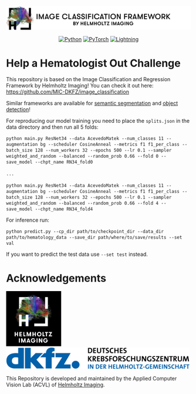 <div align="center">
<p align="left">
  <img src="imgs/Logos/title.png" >
</p>

<a href="https://www.python.org/"><img alt="Python" src="https://img.shields.io/badge/-Python 3.10-3776AB?&logo=python&logoColor=white"></a>
<a href="https://pytorch.org/get-started/locally/"><img alt="PyTorch" src="https://img.shields.io/badge/-PyTorch 1.12-EE4C2C?logo=pytorch&logoColor=white"></a>
<a href="https://pytorchlightning.ai/"><img alt="Lightning" src="https://img.shields.io/badge/-Pytorch Lightning 1.7-792EE5?logo=pytorchlightning&logoColor=white"></a>
</div>

# Help a Hematologist Out Challenge

This repository is based on the Image Classification and Regression Framework by Helmholtz Imaging! You can check it out here: https://github.com/MIC-DKFZ/image_classification

Similar frameworks are available for [semantic segmentation](https://github.com/MIC-DKFZ/semantic_segmentation) and [object detection](https://github.com/MIC-DKFZ/generalized_yolov5)!

For reproducing our model training you need to place the ```splits.json``` in the data directory and then run all 5 folds:
```
python main.py ResNet34 --data AcevedoMatek --num_classes 11 --augmentation bg --scheduler CosineAnneal --metrics f1 f1_per_class --batch_size 128 --num_workers 32 --epochs 500 --lr 0.1 --sampler weighted_and_random --balanced --random_prob 0.66 --fold 0 --save_model --chpt_name RN34_fold0

...

python main.py ResNet34 --data AcevedoMatek --num_classes 11 --augmentation bg --scheduler CosineAnneal --metrics f1 f1_per_class --batch_size 128 --num_workers 32 --epochs 500 --lr 0.1 --sampler weighted_and_random --balanced --random_prob 0.66 --fold 4 --save_model --chpt_name RN34_fold4
```

For inference run:
```
python predict.py --cp_dir path/to/checkpoint_dir --data_dir path/to/hematology_data --save_dir path/where/to/save/results --set val
```
If you want to predict the test data use ```--set test``` instead.



# Acknowledgements

<p align="left">
  <img src="imgs/Logos/HI_Logo.png" width="150"> &nbsp;&nbsp;&nbsp;&nbsp;
  <img src="imgs/Logos/DKFZ_Logo.png" width="500"> 
</p>

This Repository is developed and maintained by the Applied Computer Vision Lab (ACVL)
of [Helmholtz Imaging](https://www.helmholtz-imaging.de/).